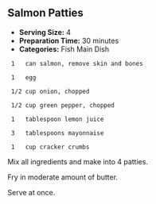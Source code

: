 ## Salmon Patties

* **Serving Size:** 4
* **Preparation Time:** 30 minutes
* **Categories:** Fish Main Dish

```
 1   can salmon, remove skin and bones

 1   egg

 1/2 cup onion, chopped

 1/2 cup green pepper, chopped

 1   tablespoon lemon juice

 3   tablespoons mayonnaise

 1   cup cracker crumbs
```

Mix all ingredients and make into 4 patties.

Fry in moderate amount of butter.

Serve at once.
